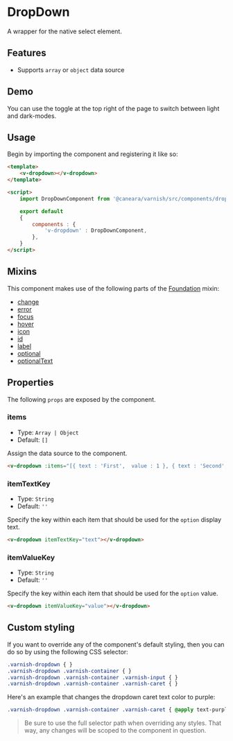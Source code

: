 # DropDown

A wrapper for the native select element.

## Features

* Supports `array` or `object` data source

## Demo

You can use the toggle at the top right of the page to switch between light and dark-modes.

<!-- Setup -->
<script setup>
    import { ref } from 'vue';
    import DropDownComponent from '../../src/components/dropdown.vue';

    let items = [
        { text : 'First',  value : 1 },
        { text : 'Second', value : 2 },
        { text : 'Third',  value : 3 },
        { text : 'Fourth', value : 4 },
    ]

    let content = ref('');
</script>

<!-- Demo -->
<div class="bg-gray-100 dark:bg-black flex justify-center gap-x-3 rounded-md p-6 mt-8">
    <ClientOnly>
        <DropDownComponent label="Choose an item..." icon="fas fa-filter" :items="items" itemTextKey="text" itemValueKey="value" v-model="content"></DropDownComponent>
    </ClientOnly>
</div>

## Usage

Begin by importing the component and registering it like so:

```html
<template>
    <v-dropdown></v-dropdown>
</template>

<script>
    import DropDownComponent from '@caneara/varnish/src/components/dropdown.vue';

    export default
    {
        components : {
            'v-dropdown' : DropDownComponent,
        },
    }
</script>
```

## Mixins

This component makes use of the following parts of the [Foundation](/pages/foundation) mixin:

* [change](/pages/foundation#change)
* [error](/pages/foundation#error)
* [focus](/pages/foundation#focus)
* [hover](/pages/foundation#hover)
* [icon](/pages/foundation#icon)
* [id](/pages/foundation#id)
* [label](/pages/foundation#label)
* [optional](/pages/foundation#optional)
* [optionalText](/pages/foundation#optionalText)

## Properties

The following `props` are exposed by the component.

### items

- Type: `Array | Object`
- Default: `[]`

Assign the data source to the component.

```html
<v-dropdown :items="[{ text : 'First',  value : 1 }, { text : 'Second', value : 2 }]"></v-dropdown>
```

### itemTextKey

- Type: `String`
- Default: `''`

Specify the key within each item that should be used for the `option` display text.

```html
<v-dropdown itemTextKey="text"></v-dropdown>
```

### itemValueKey

- Type: `String`
- Default: `''`

Specify the key within each item that should be used for the `option` value.

```html
<v-dropdown itemValueKey="value"></v-dropdown>
```

## Custom styling

If you want to override any of the component's default styling, then you can do so by using the following CSS selector:

```css
.varnish-dropdown { }
.varnish-dropdown .varnish-container { }
.varnish-dropdown .varnish-container .varnish-input { }
.varnish-dropdown .varnish-container .varnish-caret { }
```

Here's an example that changes the dropdown caret text color to purple:

```css
.varnish-dropdown .varnish-container .varnish-caret { @apply text-purple-700 dark:text-purple-400 }
```

> Be sure to use the full selector path when overriding any styles. That way, any changes will be scoped to the component in question.